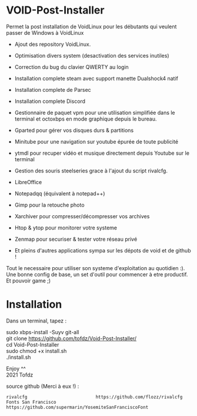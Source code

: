# VOID-Post-Installer

Permet la post installation de VoidLinux pour les débutants qui veulent passer de Windows à VoidLinux

- Ajout des repository VoidLinux.
- Optimisation divers system (desactivation des services inutiles)
- Correction du bug du clavier QWERTY au login

- Installation complete steam avec support manette Dualshock4 natif
- Installation complete de Parsec
- Installation complete Discord

- Gestionnaire de paquet vpm pour une utilisation simplifiée dans le terminal et octoxbps en mode graphique depuis le bureau.
- Gparted pour gérer vos disques durs & partitions 
- Minitube pour une navigation sur youtube épurée de toute publicité
- ytmdl pour recuper vidéo et musique directement depuis Youtube sur le terminal
- Gestion des souris steelseries grace à l'ajout du script rivalcfg.
- LibreOffice
- Notepadqq (équivalent à notepad++)
- Gimp pour la retouche photo
- Xarchiver pour compresser/décompresser vos archives
- Htop & ytop pour monitorer votre systeme
- Zenmap pour securiser & tester votre réseau privé
- Et pleins d'autres applications sympa sur les dépots de void et de github !



Tout le necessaire pour utiliser son systeme d'exploitation au quotidien :).
Une bonne config de base, un set d'outil pour commencer à etre productif.
Et pouvoir game ;)



# Installation

Dans un terminal, tapez :

sudo xbps-install -Suyv git-all  
git clone https://github.com/tofdz/Void-Post-Installer/  
cd Void-Post-Installer  
sudo chmod +x install.sh  
./install.sh

Enjoy ^^  
2021 Tofdz

source github (Merci à eux !) :

	rivalcfg 					      https://github.com/flozz/rivalcfg
	Fonts San Francisco			https://github.com/supermarin/YosemiteSanFranciscoFont
	
